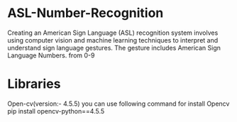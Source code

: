 # ASL-Number-Recognition
Creating an American Sign Language (ASL) recognition system involves using computer vision and machine learning techniques to interpret and understand sign language gestures. The gesture includes American Sign Language Numbers. from 0-9

# Libraries 
Open-cv(version:- 4.5.5)
you can use following command for install Opencv
pip install opencv-python==4.5.5
